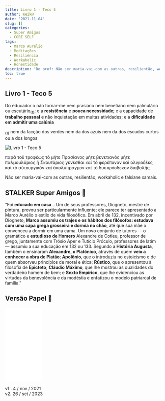 ```yaml
---
title: Livro 1 - Teco 5
author: Keik@
date: '2021-11-04'
slug: []
categories:
  - Super Amigos
  - CORE SELF
tags:
  - Marco Aurélio
  - Meditações
  - Resiliência
  - Workaholic
  - Honestidade
description: 'Do prof: Não ser maria-vai-com as outras, resilientão, workaholic e falsiane xamais.'
toc: true
---
```

## Livro 1 - Teco 5

Do educador o não tornar-me nem prasiano nem benetiano nem palmulário ou escutário<sub>(1)</sub>; e a **resistência** e **pouca necessidade**; e a capacidade de **trabalho pessoal** e não inquietação em muitas atividades; e a **dificuldade em admitir uma calúnia**

<sub>(1)</sub> nem da facção dos verdes nem da dos azuis nem da dos escudos curtos ou a dos longos


![Livro 1 - Teco 5](/post/2021-11-04-livro-1-teco-5/index.pt-br_files/L1T5.png)

παρά τοῦ τροφέως τὸ μήτε Πρασίανος μήτε βενετιανὸς  μήτε παλμουλάριος ἢ Σκουτάριος γενέσθαι καί τὸ φερέπονον καί ολιγιοδέες καί τὸ αύτουργικὸν καί άπολύπραγμον καί τὸ δυσπρόσδεκον διαβολῆς



Não ser maria-vai-com as outras, resilientão, workaholic e falsiane xamais.

## STALKER Super Amigos :eyes:

"Foi **educado em casa**... Um de seus professores, Diogneto, mestre de pintura, provou ser particularmente influente; ele parece ter apresentado a Marco Aurélio o estilo de vida filosófico. Em abril de 132, incentivado por Diogneto, **Marco assumiu os trajes e os hábitos dos filósofos: estudava com uma capa grega grosseira e dormia no chão**, até que sua mãe o convenceu a dormir em uma cama. Um novo conjunto de tutores — o gramático e **estudioso de Homero** Alexandre de Cotieu, professor de grego, juntamente com Trósio Aper e Tutício Próculo, professores de latim — assumiu a sua educação em 132 ou 133. Segundo a **História Augusta**, também o ensinaram **Alexandre, o Platônico**, através de quem **veio a conhecer a obra de Platão**; **Apolônio**, que o introduziu no estoicismo e de quem absorveu princípios de moral e ética; **Rústico**, que o apresentou à filosofia de **Epicteto**; **Cláudio Máximo**, que lhe mostrou as qualidades do verdadeiro homem de bem; e **Sexto Empírico**, que lhe evidenciou as virtudes da benevolência e da modéstia e enfatizou o modelo patriarcal de família."

## Versão Papel :book:
<iframe style="width:120px;height:240px;" marginwidth="0" marginheight="0" scrolling="no" frameborder="0" src="//ws-na.amazon-adsystem.com/widgets/q?ServiceVersion=20070822&OneJS=1&Operation=GetAdHtml&MarketPlace=BR&source=ss&ref=as_ss_li_til&ad_type=product_link&tracking_id=mundodekeika-20&language=pt_BR&marketplace=amazon&region=BR&placement=B092FVY4BB&asins=B092FVY4BB&linkId=37c5ec14221f61f811029aa88b520891&show_border=true&link_opens_in_new_window=true"></iframe>

v1 . 4 / nov / 2021  
v2.  26 / set / 2023  